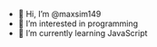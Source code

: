 - 👋 Hi, I’m @maxsim149
- 👀 I’m interested in programming
- 🌱 I’m currently learning JavaScript


<!---
maxsim149/maxsim149 is a ✨ special ✨ repository because its `README.md` (this file) appears on your GitHub profile.
You can click the Preview link to take a look at your changes.
--->
